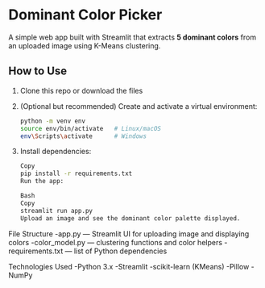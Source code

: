 # Dominant Color Picker

A simple web app built with Streamlit that extracts **5 dominant colors** from an uploaded image using K-Means clustering.

## How to Use

1. Clone this repo or download the files  
2. (Optional but recommended) Create and activate a virtual environment:

   ```bash
   python -m venv env
   source env/bin/activate   # Linux/macOS
   env\Scripts\activate      # Windows

3. Install dependencies:

    ```bash
    Copy
    pip install -r requirements.txt
    Run the app:

    Bash
    Copy
    streamlit run app.py
    Upload an image and see the dominant color palette displayed.

File Structure
-app.py — Streamlit UI for uploading image and displaying colors
-color_model.py — clustering functions and color helpers
-requirements.txt — list of Python dependencies

Technologies Used
-Python 3.x
-Streamlit
-scikit-learn (KMeans)
-Pillow
-NumPy
